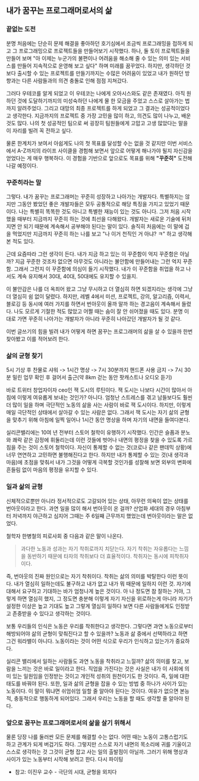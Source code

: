 ## 내가 꿈꾸는 프로그래머로서의 삶

### 끝없는 도전

분명 처음에는 단순히 문제 해결을 좋아하던 호기심에서 조금씩 프로그래밍을 접하게 되고 그 프로그래밍으로 프로젝트들을 만들어보기 시작했다. 
하나, 둘 토이 프로젝트들을 만들어 보며 "아 이제는 누군가의 불편이나 어려움을 해소해 줄 수 있는 의미 있는 서비스를 만들어 지속적으로 운영해 보고 싶다" 하며 미래를 꿈꾸었다. 
하지만, 생각하던 것보다 출시할 수 있는 프로젝트를 만들기까지는 수많은 어려움이 있었고 내가 원하던 방향과는 다른 사람들과의 의견 충돌로 인해 점점 지쳐갔다.

그러다 우테코를 알게 되었고 이 우테코는 나에게 오아시스와도 같은 존재였다.
아직 원하던 것에 도달하기까지의 미성숙하던 나에게 물 한 모금을 주었고 스스로 살아가는 법까지 알려주었다. 
그리고 대망의 최종 프로젝트를 하게 되었고 그 결과는 성공적이었다고 생각한다. 지금까지의 프로젝트 중 가장 고민을 많이 하고, 의견도 많이 나누고, 배운 것도 많다. 
나의 첫 성공적인 팀으로 써 굉장히 팀원들에게 고맙고 고생 많았다는 말을 이 자리를 빌려 꼭 전하고 싶다.

물론 한계치가 보여서 아쉽게도 나의 첫 목표를 달성할 수는 없을 것 같지만 이번 서비스에서 A-Z까지의 라이프 사이클을 경험해 보면서 앞으로 어떻게 해나가야 될지 자신감을 얻었다는 게 매우 행복하다.
이 경험을 기반으로 앞으로도 목표를 위해 **"꾸준히"** 도전해 나갈 예정이다.

### 꾸준히라는 말

그렇다. 내가 꿈꾸는 프로그래머는 꾸준히 성장하고 나아가는 개발자다. 특별하지는 않지만 그동안 봤었던 좋은 개발자들은 모두 공통적으로 해당 특징을 가지고 있었기 때문이다.
나는 특별히 똑똑한 것도 아니고 특별한 재능이 있는 것도 아니다. 그저 처음 시작했을 때부터 지금까지 꾸준히 하는 것에 최선을 다해왔다.
개발자는 새로운 기술에 뒤처지면 안 되기 때문에 계속해서 공부해야 된다는 말이 있다. 
솔직히 처음에는 이 말에 겁을 먹었지만 지금까지 꾸준히 하는 나를 보고 "나 이거 천직인 거 아냐? ㅋ" 하고 생각해 본 적도 있다.

근데 요즘따라 그런 생각이 든다. 내가 지금 하고 있는 이 꾸준함이 억지 꾸준함은 아닐까?
지금 꾸준한 것조차 없으면 아무것도 아니라는 불안함에 만들어내는 그런 억지 꾸준함.
그래서 그런지 이 꾸준함에 의심이 들기 시작했다.
내가 이 꾸준함을 취업을 하고 나서도 계속 유지해서 30대, 40대, 50대에도 유지할 수 있을지.

이 불안감은 나를 더 옥죄어 왔고 그냥 무시하고 더 열심히 하면 되겠지라는 생각에 그냥 더 열심히 쉼 없이 달렸다.
하지만, 레벨 4에서 미션, 프로젝트, 강의, 알고리즘, 이력서, 블로깅 등 동시에 여러 가지를 하면서 번아웃이 올까 말까 하는 경고음이 계속해서 들렸다.
나도 모르게 기절한 적도 많았고 어쩔 때는 숨이 잘 안 쉬어졌을 때도 있다.
분명 이대로 가면 꾸준히 나아가는 개발자가 아니라 꾸준히 나아갔던 개발자가 될 것 같다.

이번 글쓰기의 힘을 빌려 내가 어떻게 하면 꿈꾸는 프로그래머의 삶을 살 수 있을까 한번 찾아봤고 이를 적어보려 한다.

### 삶의 균형 찾기

5시 기상 후 찬물로 샤워 -> 1시간 명상 -> 7시 30분까지 핸드폰 사용 금지 -> 7시 30분 밀린 업무 확인 후 걸어서 출근(약 8km 걷는 동안 팟캐스트나 오디오 듣기)

바로 트위터 창업자이자 ceo인 잭 도시의 루틴이다. 
잭 도시는 나보다 시간이 많아서 아침에 이렇게 여유롭게 보내는 것인가? 
아니다. 엄청난 스트레스를 겪고 남들보다도 훨씬 더 많이 일을 하며 극단적인 노동의 삶을 사는 사람이 바로 잭 도시이다. 
하지만, 이렇게 매일 극단적인 상태에서 살아갈 수 있는 사람은 없다. 
그래서 잭 도시는 자기 삶의 균형을 맞추기 위해 아침에 일찍 일어나 1시간 동안 명상을 하며 자기의 내면을 들여다본다.

실리콘밸리에는 10여 년 전부터 스토어 철학이 유행하기 시작했다. 
인간은 슬픔과 분노와 쾌락 같은 감정에 휘둘리는데 이런 것들에 벗어나 내면의 평정을 찾을 수 있도록 가르침을 주는 것이 스토어 철학이다. 
자신이 통제할 수 없는 것(코로나 같은 팬데믹 상황)에 너무 연연하고 고민하면 불행해진다고 한다. 
하지만 내가 통제할 수 있는 것(내 생각과 마음)에 초점을 맞춰서 내가 그것을 어떻게 극복할 것인가를 성찰해 보면 외부의 변화에 흔들림 없이 마음의 평정을 유지할 수 있다.

### 일과 삶의 균형

신체적으로뿐만 아니라 정서적으로도 고갈되어 있는 상태, 아무런 의욕이 없는 상태를 번아웃이라고 한다.
과연 일을 많이 해서 번아웃이 온 걸까?
산업화 세대의 경우 아침부터 저녁까지 야근하고 심지어 그때는 주 6일째 근무까지 했었는데 번아웃이라는 말은 없었다.

철학자 한병철의 피로사회 중 다음과 같은 말이 나온다.
>과다한 노동과 성과는 자기 착취로까지 치닫는다. 자기 착취는 자유롭다는
느낌을 동반하기 때문에 타자의 착취보다 더 효율적이다. 착취자는 동시에 피착취자이다.

즉, 번아웃의 진짜 원인으로는 자기 착취이다. 착취는 삶의 의미를 박탈한다 이런 뜻이다. 
내가 열심히 일하는데도 불구하고 내가 없고 내가 뭐 때문에 일하지 이런 것. 
자기에 대해서 요구하고 기대하는 바가 엄청나게 높은 것이다. 
아 나 정도면 참 잘하는 거야, 그렇게 하면 열심히 했지, 그 정도면 충분해 이렇게 자기 자신을 위로하는게 아니라 자기가 설정한 이상은 높고 기대도 높고 그렇게 열심히 일하다 보면 다른 사람들에게도 인정받고 존중받을 수 있다고 생각하는 것이다.

보통 우리들의 인식은 노동은 우리를 착취한다고 생각한다. 
그렇다면 과연 노동으로부터 해방되어야 삶의 균형이 맞춰진다고 할 수 있을까? 
노동과 삶 중에서 선택하라고 하면 그건 워라밸이 아니다. 
노동이라는 것이 어떤 식으로 우리가 인식하고 있는가가 중요하다.

실리콘 밸리에서 일하는 사람들도 과연 노동을 착취라고 느낄까? 삶의 의미를 찾고, 보람을 느끼는 것은 바로 일이라고 한다. 
직업을 가진다는 것은 사실은 내가 이 사회에 의미 있는 일원임을 인정받는 것이고 개인적 성취의 원천이기도 한 것이다. 즉, 일에 대한 태도를 바꿔야 된다.
또한, 일과 삶의 균형을 잡을 수 있는 방법 중 하나가 사이가 있는 노동이다. 이 말이 뭐냐면 쉬엄쉬엄 일할 줄 알아야 된다는 것이다. 여유가 없으면 본능적, 충동적으로 행동하게 되어있다. 그래서 우리는 노동을 할 때도 생각할 줄 알아야 된다.

### 앞으로 꿈꾸는 프로그래머로서의 삶을 살기 위해서

물론 당장 나를 둘러싼 모든 문제를 해결할 수는 없다. 
어떤 때는 노동이 고통스럽기도 하고 관계가 되게 버겁기도 하다.
그렇지만 스스로 자기 내면의 목소리에 귀를 기울이고 스스로 생각하는 것 그것이 균형 잡고 사는 일의 출발점이 아닐까.
그러기 위해 명상과 사이가 있는 노동부터 시작해 보려고 한다. 다시 파이팅

- 참고: 이진우 교수 - 극단의 시대, 균형을 외치다
